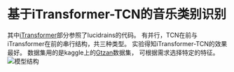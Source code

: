 # 基于iTransformer-TCN的音乐类别识别

其中[iTransformer](https://github.com/lucidrains/iTransformer)部分参照了lucidrains的代码。
有并行，TCN在前与iTransformer在前的串行结构，共三种类型。
实验得知iTransformer-TCN的效果最好。
数据集用的是kaggle上的[Gtzan](https://www.kaggle.com/datasets/andradaolteanu/gtzan-dataset-music-genre-classification)数据集，
可根据需求选择特定的特征。
![模型结构]('structure.png')
